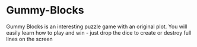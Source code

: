# Gummy-Blocks
Gummy Blocks is an interesting puzzle game with an original plot. You will easily learn how to play and win - just drop the dice to create or destroy full lines on the screen
